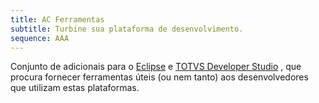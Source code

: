 ```yaml
---
title: AC Ferramentas
subtitle: Turbine sua plataforma de desenvolvimento.
sequence: AAA
---
```

Conjunto de adicionais para o <a href="http://www.eclipse.org" target="_blank">Eclipse<span
            class="glyphicon glyphicon-link" aria-hidden="false"></span></a> e <a href="http://ds.totvs.com"
        target="_blank">TOTVS Developer Studio<span class="glyphicon glyphicon-link" aria-hidden="false"></span></a> ,
    que
    procura fornecer ferramentas úteis (ou nem tanto) aos desenvolvedores
    que utilizam estas plataformas.
